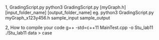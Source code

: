 1, GradingScript.py
python3 GradingScript.py [myGraph.h] [input_folder_name] [output_folder_name]
eg. python3 GradingScript.py myGraph_x123y456.h sample_input sample_output

2, How to compile your code
g++ -std=c++11 MainTest.cpp -o Stu_lab11
./Stu_lab11 data > case




